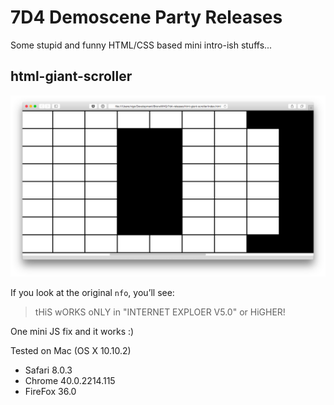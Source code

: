 # 7D4 Demoscene Party Releases

Some stupid and funny HTML/CSS based mini intro-ish stuffs...

## html-giant-scroller

![Browser Intro](https://raw.githubusercontent.com/bronxwhq/7d4-releases/master/screens/html-giant-scroller.png)

If you look at the original `nfo`, you’ll see:

> tHiS wORKS oNLY in "INTERNET EXPLOER V5.0" or HiGHER!

One mini JS fix and it works :)

Tested on Mac (OS X 10.10.2)

- Safari 8.0.3
- Chrome 40.0.2214.115
- FireFox 36.0

